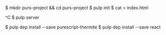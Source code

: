 
$ mkdir purs-project && cd purs-project
$ pulp init
$ cat > index.html
<head><script src="app.js"></script></head>
^C
$ pulp server

$ pulp dep install --save purescript-thermite
$ pulp dep install --save react
